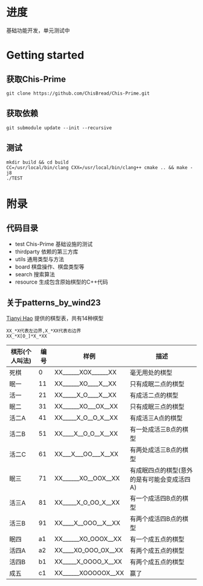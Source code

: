 # 进度
基础功能开发，单元测试中
# Getting started
## 获取Chis-Prime
```
git clone https://github.com/ChisBread/Chis-Prime.git
```
## 获取依赖
```
git submodule update --init --recursive
```
## 测试
```
mkdir build && cd build
CC=/usr/local/bin/clang CXX=/usr/local/bin/clang++ cmake .. && make -j8
./TEST
```

# 附录
## 代码目录
- test Chis-Prime 基础设施的测试
- thirdparty 依赖的第三方库
- utils 通用类型与方法
- board 棋盘操作、棋盘类型等
- search 搜索算法
- resource 生成包含原始棋型的C++代码
## 关于patterns_by_wind23
[Tianyi Hao](https://github.com/wind23) 提供的棋型表，共有14种棋型
```
XX_*X代表左边界,X_*XX代表右边界
XX_*X[O_]*X_*XX
```
|棋形(个人叫法)|编号|样例|描述|
|----|----|----|----|
|死棋 |0 |XX______XOX______XX|毫无用处的棋型|
|眠一 |11|XX______XO____X__XX|只有成眠二点的棋型|
|活一 |21|XX_____X_O____X__XX|有成活二点的棋型|
|眠二 |31|XX______XO___OX__XX|只有成眠三点的棋型|
|活二A|41|XX_____X_O__O_X__XX|有成活三A点的棋型|
|活二B|51|XX____X__O_O__X__XX|有一处成活三B点的棋型|
|活二C|61|XX___X___OO___X__XX|有两处成活三B点的棋型|
|眠三 |71|XX______XO__OOX__XX|有成眠四点的棋型(意外的是有可能会变成活四A)|
|活三A|81|XX_____X_O_OO_X__XX|有一个成活四B点的棋型|
|活三B|91|XX____X__OOO__X__XX|有两个成活四B点的棋型|
|眠四 |a1|XX______XO_OOOX__XX|有一个成五点的棋型|
|活四A|a2|XX____XO_OOO_OX__XX|有两个成五点的棋型|
|活四B|b1|XX_____X_OOOO_X__XX|有两个成五点的棋型|
|成五 |c1|XX______XOOOOOX__XX|赢了|